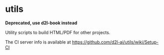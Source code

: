 # utils

**Deprecated, use d2l-book instead**

Utility scripts to build HTML/PDF for other projects.

The CI server info is available at https://github.com/d2l-ai/utils/wiki/Setup-CI
